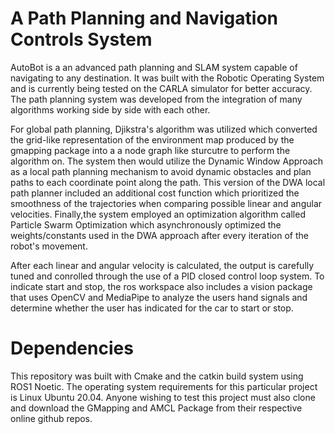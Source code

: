# A Path Planning and Navigation Controls System


AutoBot is a an advanced path planning and SLAM system capable of navigating to any destination. It was built with the Robotic Operating System and is currently being tested on the CARLA simulator for better accuracy. The path planning system was developed from the integration of many algorithms working side by side with each other. 

For global path planning, Djikstra's algorithm was utilized which converted the grid-like representation of the environment map produced by the gmapping package into a a node graph like sturcutre to perform the algorithm on. The system then would utilize the Dynamic Window Approach as a local path planning mechanism to avoid dynamic obstacles and plan paths to each coordinate point along the path. This version of the DWA local path planner included an additional cost function which prioritized the smoothness of the trajectories when comparing possible linear and angular velocities. Finally,the system employed an optimization algorithm called Particle Swarm Optimization which asynchronously optimized the weights/constants used in the DWA approach after every iteration of the robot's movement. 

After each linear and angular velocity is calculated, the output is carefully tuned and conrolled through the use of a PID closed control loop system. To indicate start and stop, the ros workspace also includes a vision package that uses OpenCV and MediaPipe to analyze the users hand signals and determine whether the user has indicated for the car to start or stop. 


# Dependencies

This repository was built with Cmake and the catkin build system using ROS1 Noetic. The operating system requirements for this particular project is Linux Ubuntu 20.04. Anyone wishing to test this project must also clone and download the GMapping and AMCL Package from their respective online github repos.
